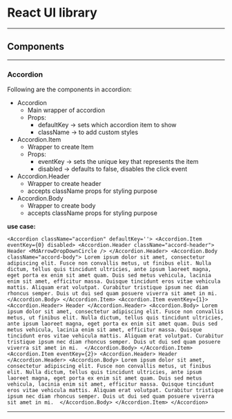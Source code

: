 # React UI library

---

## Components

---

### Accordion

Following are the components in accordion:

- Accordion
  - Main wrapper of accordion
  - Props:
    - defaultKey -> sets which accordion item to show
    - className -> to add custom styles
- Accordion.Item
  - Wrapper to create Item
  - Props:
    - eventKey -> sets the unique key that represents the item
    - disabled -> defaults to false, disables the click event
- Accordion.Header
  - Wrapper to create header
  - accepts className props for styling purpose
- Accordion.Body
  - Wrapper to create body
  - accepts className props for styling purpose

**use case:**

`<Accordion className="accordion" defaultKey=''>
      <Accordion.Item eventKey={0} disabled>
        <Accordion.Header className="accord-header">
          Header
          <MdArrowDropDownCircle />
        </Accordion.Header>
        <Accordion.Body className="accord-body">
        Lorem ipsum dolor sit amet, consectetur adipiscing elit. Fusce non convallis metus, ut finibus elit. Nulla dictum, tellus quis tincidunt ultricies, ante ipsum laoreet magna, eget porta ex enim sit amet quam. Duis sed metus vehicula, lacinia enim sit amet, efficitur massa. Quisque tincidunt eros vitae vehicula mattis. Aliquam erat volutpat. Curabitur tristique ipsum nec diam rhoncus semper. Duis ut dui sed quam posuere viverra sit amet in mi. 
        </Accordion.Body>
      </Accordion.Item>
      <Accordion.Item eventKey={1}>
        <Accordion.Header>
          Header
        </Accordion.Header>
        <Accordion.Body>
        Lorem ipsum dolor sit amet, consectetur adipiscing elit. Fusce non convallis metus, ut finibus elit. Nulla dictum, tellus quis tincidunt ultricies, ante ipsum laoreet magna, eget porta ex enim sit amet quam. Duis sed metus vehicula, lacinia enim sit amet, efficitur massa. Quisque tincidunt eros vitae vehicula mattis. Aliquam erat volutpat. Curabitur tristique ipsum nec diam rhoncus semper. Duis ut dui sed quam posuere viverra sit amet in mi. 
        </Accordion.Body>
      </Accordion.Item>
      <Accordion.Item eventKey={2}>
        <Accordion.Header>
          Header
        </Accordion.Header>
        <Accordion.Body>
        Lorem ipsum dolor sit amet, consectetur adipiscing elit. Fusce non convallis metus, ut finibus elit. Nulla dictum, tellus quis tincidunt ultricies, ante ipsum laoreet magna, eget porta ex enim sit amet quam. Duis sed metus vehicula, lacinia enim sit amet, efficitur massa. Quisque tincidunt eros vitae vehicula mattis. Aliquam erat volutpat. Curabitur tristique ipsum nec diam rhoncus semper. Duis ut dui sed quam posuere viverra sit amet in mi. 
        </Accordion.Body>
      </Accordion.Item>
    </Accordion>`

---
